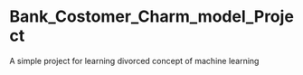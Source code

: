 # Bank_Costomer_Charm_model_Project
A simple project for learning divorced concept of machine learning
